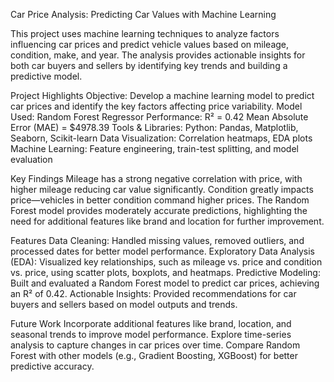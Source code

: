 Car Price Analysis: Predicting Car Values with Machine Learning

This project uses machine learning techniques to analyze factors influencing car prices and predict vehicle values based on mileage, condition, make, and year. The analysis provides actionable insights for both car buyers and sellers by identifying key trends and building a predictive model.

Project Highlights
Objective: Develop a machine learning model to predict car prices and identify the key factors affecting price variability.
    Model Used: Random Forest Regressor
    Performance:
        R² = 0.42
        Mean Absolute Error (MAE) = $4978.39
    Tools & Libraries:
        Python: Pandas, Matplotlib, Seaborn, Scikit-learn
        Data Visualization: Correlation heatmaps, EDA plots
        Machine Learning: Feature engineering, train-test splitting, and model evaluation
        
Key Findings
Mileage has a strong negative correlation with price, with higher mileage reducing car value significantly.
Condition greatly impacts price—vehicles in better condition command higher prices.
The Random Forest model provides moderately accurate predictions, highlighting the need for additional features like brand and location for further improvement.

Features
Data Cleaning: Handled missing values, removed outliers, and processed dates for better model performance.
Exploratory Data Analysis (EDA): Visualized key relationships, such as mileage vs. price and condition vs. price, using scatter plots, boxplots, and heatmaps.
Predictive Modeling: Built and evaluated a Random Forest model to predict car prices, achieving an R² of 0.42.
Actionable Insights: Provided recommendations for car buyers and sellers based on model outputs and trends.

Future Work
Incorporate additional features like brand, location, and seasonal trends to improve model performance.
Explore time-series analysis to capture changes in car prices over time.
Compare Random Forest with other models (e.g., Gradient Boosting, XGBoost) for better predictive accuracy.
